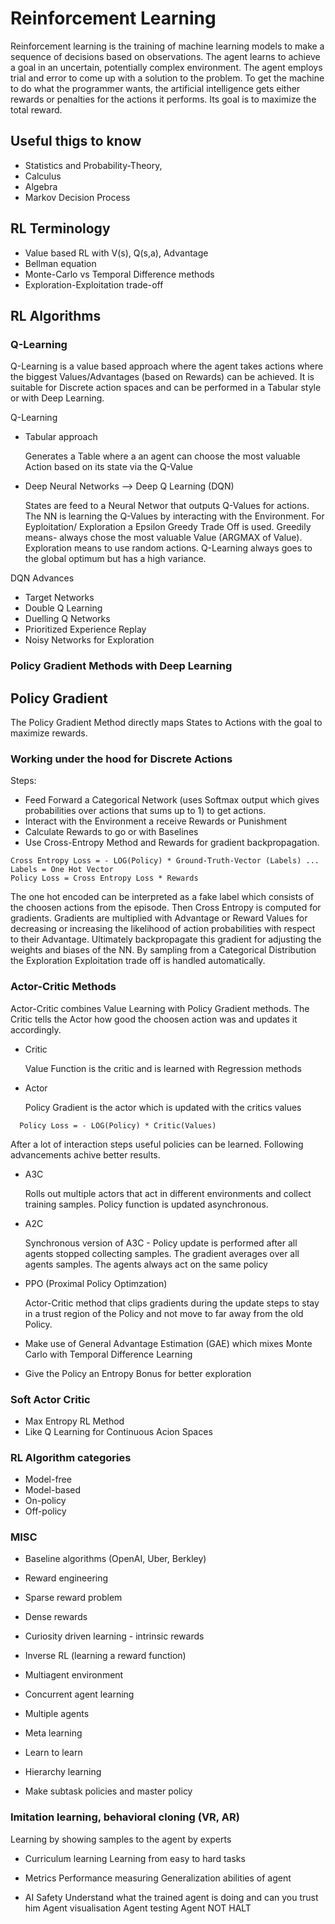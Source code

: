 # Reinforcement Learning

Reinforcement learning is the training of machine learning models to make a sequence of decisions based on observations. The agent learns to achieve a goal in an uncertain, potentially complex environment. The agent employs trial and error to come up with a solution to the problem. To get the machine to do what the programmer wants, the artificial intelligence gets either rewards or penalties for the actions it performs. Its goal is to maximize the total reward.


## Useful thigs to know

- Statistics and Probability-Theory, 
- Calculus
- Algebra
- Markov Decision Process


## RL Terminology

- Value based RL with V(s), Q(s,a), Advantage
- Bellman equation
- Monte-Carlo vs Temporal Difference methods
- Exploration-Exploitation trade-off


## RL Algorithms

### Q-Learning

Q-Learning is a value based approach where the agent takes actions where the biggest Values/Advantages (based on Rewards) can be achieved. It is suitable for Discrete action spaces and can be performed in a Tabular style or with Deep Learning.

Q-Learning 

- Tabular approach

  Generates a Table where a an agent can choose the most valuable Action based on its state via the Q-Value
     
- Deep Neural Networks --> Deep Q Learning (DQN)

  States are feed to a Neural Networ that outputs Q-Values for actions. The NN is learning the Q-Values by interacting with the       Environment. For Eyploitation/ Exploration a Epsilon Greedy Trade Off is used. Greedily means- always chose the most valuable Value (ARGMAX of Value). Exploration means to use random actions. Q-Learning always goes to the global optimum but has a high variance.

DQN Advances 

- Target Networks
- Double Q Learning 
- Duelling Q Networks
- Prioritized Experience Replay
- Noisy Networks for Exploration


### Policy Gradient Methods with Deep Learning

## Policy Gradient

The Policy Gradient Method directly maps States to Actions with the goal to maximize rewards.

### Working under the hood for Discrete Actions

Steps:
 
  - Feed Forward a Categorical Network (uses Softmax output which gives probabilities over actions that sums up to 1) to get actions.
  - Interact with the Environment a receive Rewards or Punishment
  - Calculate Rewards to go or with Baselines
  - Use Cross-Entropy Method and Rewards for gradient backpropagation. 
  
  ```
  Cross Entropy Loss = - LOG(Policy) * Ground-Truth-Vector (Labels) ... Labels = One Hot Vector
  Policy Loss = Cross Entropy Loss * Rewards
  ```

The one hot encoded can be interpreted as a fake label which consists of the choosen actions from the episode. Then Cross Entropy is computed for gradients. Gradients are multiplied with Advantage or Reward Values for decreasing or increasing the likelihood of action probabilities with respect to their Advantage. Ultimately backpropagate this gradient for adjusting the weights and biases of the NN. By sampling from a Categorical Distribution the Exploration Exploitation trade off is handled automatically.

    
### Actor-Critic Methods 

Actor-Critic combines Value Learning with Policy Gradient methods. The Critic tells the Actor how good the choosen action was and updates it accordingly.

- Critic

  Value Function is the critic and is learned with Regression methods

- Actor

  Policy Gradient is the actor which is updated with the critics values

```
  Policy Loss = - LOG(Policy) * Critic(Values)  
```

After a lot of interaction steps useful policies can be learned. Following advancements achive better results.

- A3C 

  Rolls out multiple actors that act in different environments and collect training samples. Policy function is updated asynchronous. 
 
- A2C 

  Synchronous version of A3C - Policy update is performed after all agents stopped collecting samples. The gradient averages over all agents samples. The agents always act on the same policy

- PPO (Proximal Policy Optimzation)

  Actor-Critic method that clips gradients during the update steps to stay in a trust region of the Policy and not move to far away from the old Policy. 
  

- Make use of General Advantage Estimation (GAE) which mixes Monte Carlo with Temporal Difference Learning

- Give the Policy an Entropy Bonus for better exploration

### Soft Actor Critic

- Max Entropy RL Method
- Like Q Learning for Continuous Acion Spaces 

### RL Algorithm categories

- Model-free
- Model-based 
- On-policy
- Off-policy

### MISC

- Baseline algorithms (OpenAI, Uber, Berkley)

- Reward engineering
- Sparse reward problem
- Dense rewards
- Curiosity driven learning - intrinsic rewards

- Inverse RL (learning a reward function)

- Multiagent environment
- Concurrent agent learning
- Multiple agents

- Meta learning
- Learn to learn

- Hierarchy learning
- Make subtask policies and master policy

### Imitation learning, behavioral cloning (VR, AR)

Learning by showing samples to the agent by experts

- Curriculum learning
Learning from easy to hard tasks

- Metrics
Performance measuring
Generalization abilities of agent

- AI Safety
Understand what the trained agent is doing and can you trust him
Agent visualisation 
Agent testing
Agent NOT HALT
